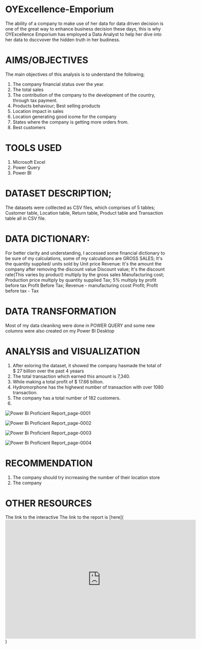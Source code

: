 # OYExcellence-Emporium
The ability of a company to make use of her data for data driven decision is one of the great way to enhance business decision these days, this is why OYExcellence Emporium has employed a Data Analyst to help her dive into her data to dsccvover the hidden truth in her budiness.
# AIMS/OBJECTIVES
The main objectives of this analysis is to understand the following;
1. The company financial status over the year.
2. The total sales
3. The contribution of the company to the development of the country, through tax payment.
4. Products behaviour; Best selling products
5. Location impact in sales
6. Location generating good icome for the company
7. States where the company is getting more orders from.
8. Best customers
# TOOLS USED
1. Microsoft Excel
2. Power Query
3. Power BI
# DATASET DESCRIPTION;
The datasets were colllected as CSV files, which comprises of 5 tables; Customer table, Location table, Return table, Product table and Transaction table all in CSV file.
# DATA DICTIONARY: 
For better clarity and understanding, I accessed some financial dictionary to be sure of my calculations, some of my calculations are
GROSS SALES; It's the quantity supplied/ units sold by Unit price
Revenue: It's the amount the company after removing the discount value
Discount value; It's the discount rate(This varies by product) multiply by the gross sales
Manufacturing cost; Production price multiply by quantity supplied
Tax; 5% multiply by profit before tax
Profit Before Tax; Revenue - manufacturing ccost
Profit; Profit before tax - Tax
# DATA TRANSFORMATION
Most of my data cleanikng were done in POWER QUERY and some new columns were also created on my Power BI Desktop
# ANALYSIS and VISUALIZATION
1. After exloring the dataset, it showed the company hasmade the total of $ 27 billion over the past 4 yeaars
2. The total transaction which earned this amount is 7,340.
3. While making a total profit of $ 17.66 billion.
4. Hydromorphone has the highewst number of transaction with over 1080 transaction.
5. The company has a total number of 182 customers.
6. 

![Power Bi Proficient Report_page-0001](https://github.com/Abu-Waqaas/OYExcellence-Emporium/assets/106377378/88cfed6f-1e71-4cdb-9f0b-407c7fa28d1b)

![Power Bi Proficient Report_page-0002](https://github.com/Abu-Waqaas/OYExcellence-Emporium/assets/106377378/e58efcf9-58f3-4ab8-8233-b0aa6d36a9a7)

![Power Bi Proficient Report_page-0003](https://github.com/Abu-Waqaas/OYExcellence-Emporium/assets/106377378/21b55fee-7968-420b-afd3-d0c44ad0c60b)

![Power Bi Proficient Report_page-0004](https://github.com/Abu-Waqaas/OYExcellence-Emporium/assets/106377378/b9b4ed89-6974-496e-a07c-f9e838cbe69a)

# RECOMMENDATION
1. The company should try incrreasing the number of their location store
2. The company

# OTHER RESOURCES
The link to the interactive The link to the report is [here](<iframe title="Power Bi Proficient Report" width="600" height="373.5" src="https://app.powerbi.com/view?r=eyJrIjoiNjA3ZjBiNjktMTE1NC00MGFmLThiY2YtOWY4YzViNzBmMGY2IiwidCI6Ijg0YzMxY2EwLWFjM2ItNGVhZS1hZDExLTUxOWQ4MDIzM2U2ZiIsImMiOjZ9" frameborder="0" allowFullScreen="true"></iframe>) 
